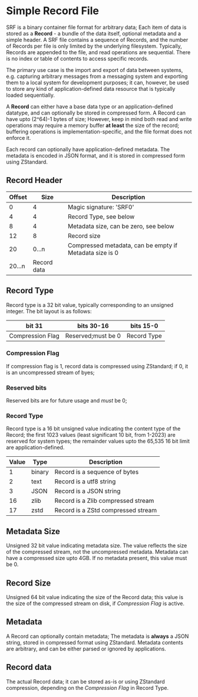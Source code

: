 # Simple Record File

SRF is a binary container file format for arbitrary data; Each item of data is stored as a **Record** - a bundle of the data itself, optional metadata and a simple header. A SRF file contains a sequence of Records, and the number of Records per file is only limited by the underlying filesystem. 
Typically, Records are appended to the file, and read operations are sequential. There is no index or table of contents to access specific records.

The primary use case is the import and export of data between systems, e.g. capturing arbitrary messages from a messaging
system and exporting them to a local system for development purposes; it can, however, be used to store any kind of application-defined data resource that is typically loaded sequentially.


A **Record** can either have a base data type or an application-defined datatype, and can optionally be stored in compressed form. A Record can have upto (2^64)-1 bytes of size; However, keep in mind both read and write operations may require a memory buffer **at least** the
size of the record; buffering operations is implementation-specific, and the file format does not enforce it.

Each record can optionally have application-defined metadata. The metadata is encoded in JSON format, and it is stored in compressed form using ZStandard.


## Record Header

|Offset|Size|Description|
|---|---|---|
|0|4|Magic signature: 'SRF0'|
|4|4|Record Type, see below|
|8|4|Metadata size, can be zero, see below|
|12|8|Record size|
|20|0...n|Compressed metadata, can be empty if Metadata size is 0|
|20...n|Record data|

## Record Type

Record type is a 32 bit value, typically corresponding to an unsigned integer. The bit layout is as follows:

|bit 31|bits 30-16|bits 15-0|
|---|---|---|
|Compression Flag|Reserved;must be 0|Record Type|


### Compression Flag

If compression flag is 1, record data is compressed using ZStandard; if 0, it is an uncompressed stream of byes;

### Reserved bits

Reserved bits are for future usage and *must* be 0; 

### Record Type

Record type is a 16 bit unsigned value indicating the content type of the Record; the first 1023 values (least significant 10 bit, from 1-2023) are reserved for system types; the remainder values upto the 65,535 16 bit limit are application-defined.

|Value|Type|Description|
|---|---|---|
|1|binary|Record is a sequence of bytes|
|2|text|Record is a utf8 string|
|3|JSON|Record is a JSON string|
|16|zlib|Record is a Zlib compressed stream|
|17|zstd|Record is a ZStd compressed stream|


## Metadata Size

Unsigned 32 bit value indicating metadata size. The value reflects the size of the compressed stream, not the uncompressed metadata. Metadata can have a compressed size upto 4GB. 
If no metadata present, this value must be 0.

## Record Size

Unsigned 64 bit value indicating the size of the Record data; this value is the size of the compressed stream on disk, if *Compression Flag* is active.

## Metadata

A Record can optionally contain metadata; The metadata is **always** a JSON string, stored in compressed format using ZStandard. Metadata contents are arbitrary, and can be either parsed or ignored by applications.

## Record data

The actual Record data; it can be stored as-is or using ZStandard compression, depending on the *Compression Flag* in Record Type. 

